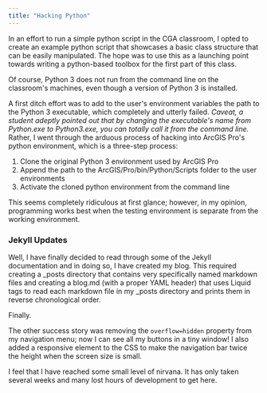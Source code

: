 ```yaml
---
title: "Hacking Python"
---
```


In an effort to run a simple python script in the CGA classroom, I opted to create an example python script that showcases a basic class structure that can be easily manipulated.
The hope was to use this as a launching point towards writing a python-based toolbox for the first part of this class.

Of course, Python 3 does not run from the command line on the classroom's machines, even though a version of Python 3 is installed.

A first ditch effort was to add to the user's environment variables the path to the Python 3 executable, which completely and utterly failed.
*Caveat, a student adeptly pointed out that by changing the executable's name from Python.exe to Python3.exe, you can totally call it from the command line.*
Rather, I went through the arduous process of hacking into ArcGIS Pro's python environment, which is a three-step process:

1. Clone the original Python 3 environment used by ArcGIS Pro
2. Append the path to the ArcGIS/Pro/bin/Python/Scripts folder to the user environments
3. Activate the cloned python environment from the command line

This seems completely ridiculous at first glance; however, in my opinion, programming works best when the testing environment is separate from the working environment.

### Jekyll Updates
Well, I have finally decided to read through some of the Jekyll documentation and in doing so, I have created my blog.
This required creating a \_posts directory that contains very specifically named markdown files and creating a blog.md (with a proper YAML header) that uses Liquid tags to read each markdown file in my \_posts directory and prints them in reverse chronological order.

Finally.

The other success story was removing the `overflow=hidden` property from my navigation menu; now I can see all my buttons in a tiny window!
I also added a responsive element to the CSS to make the navigation bar twice the height when the screen size is small.

I feel that I have reached some small level of nirvana.
It has only taken several weeks and many lost hours of development to get here.
